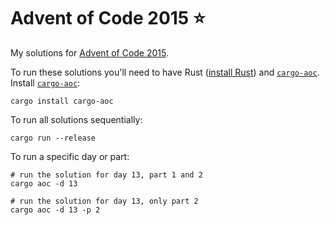 # Advent of Code 2015 ⭐️

My solutions for [Advent of Code 2015](https://adventofcode.com/2015).

To run these solutions you'll need to have Rust ([install Rust](https://www.rust-lang.org/tools/install)) and [`cargo-aoc`][cargo-aoc]. Install [`cargo-aoc`][cargo-aoc]:

```
cargo install cargo-aoc
```

To run all solutions sequentially:

```
cargo run --release
```

To run a specific day or part:

```
# run the solution for day 13, part 1 and 2
cargo aoc -d 13

# run the solution for day 13, only part 2
cargo aoc -d 13 -p 2
```

[cargo-aoc]: https://crates.io/crates/cargo-aoc
